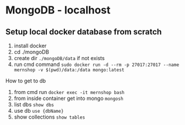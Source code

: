 # MongoDB - localhost

## Setup local docker database from scratch

1. install docker
2. cd ./mongoDB
4. create dir `./mongoDB/data` if not exists
5. run cmd command `sudo docker run -d --rm -p 27017:27017 --name mernshop -v $(pwd)/data:/data mongo:latest`

How to get to db
1. from cmd run `docker exec -it mernshop bash`
2. from inside container get into mongo `mongosh`
3. list dbs `show dbs`
4. use db `use {dbName}`
5. show collections `show tables`
